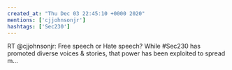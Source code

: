 ```yaml
---
created_at: "Thu Dec 03 22:45:10 +0000 2020"
mentions: ['cjjohnsonjr']
hashtags: ['Sec230']
---
```


RT @cjjohnsonjr: Free speech or Hate speech? While #Sec230 has promoted diverse voices &amp; stories, that power has been exploited to spread m…